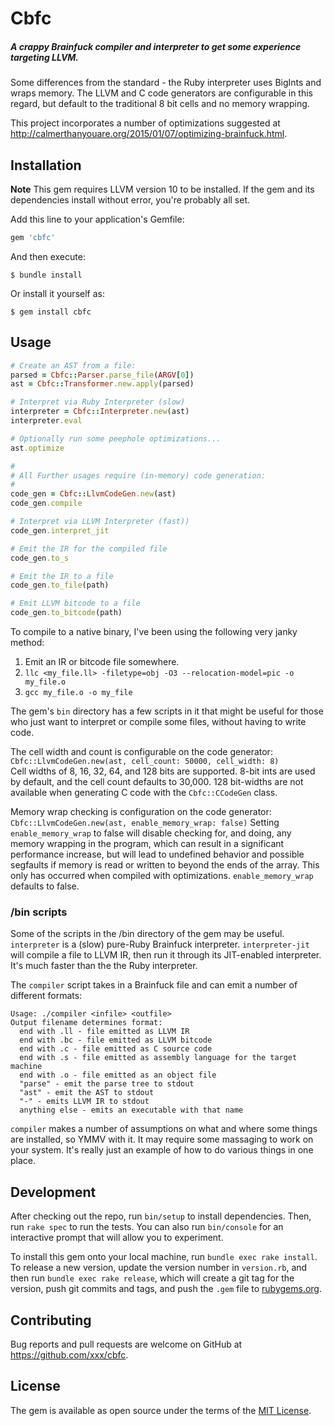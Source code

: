 # Cbfc

##### A crappy Brainfuck compiler and interpreter to get some experience targeting LLVM.

Some differences from the standard - the Ruby interpreter uses BigInts and wraps memory.
The LLVM and C code generators are configurable in this regard, but default to the
traditional 8 bit cells and no memory wrapping.

This project incorporates a number of optimizations suggested at
http://calmerthanyouare.org/2015/01/07/optimizing-brainfuck.html. 

## Installation

**Note** This gem requires LLVM version 10 to be installed. If the gem and its dependencies
install without error, you're probably all set.

Add this line to your application's Gemfile:

```ruby
gem 'cbfc'
```

And then execute:

    $ bundle install

Or install it yourself as:

    $ gem install cbfc

## Usage

```ruby
# Create an AST from a file:
parsed = Cbfc::Parser.parse_file(ARGV[0])
ast = Cbfc::Transformer.new.apply(parsed)

# Interpret via Ruby Interpreter (slow)
interpreter = Cbfc::Interpreter.new(ast)
interpreter.eval

# Optionally run some peephole optimizations...
ast.optimize

#
# All Further usages require (in-memory) code generation:
#
code_gen = Cbfc::LlvmCodeGen.new(ast)
code_gen.compile

# Interpret via LLVM Interpreter (fast))
code_gen.interpret_jit

# Emit the IR for the compiled file
code_gen.to_s

# Emit the IR to a file
code_gen.to_file(path)

# Emit LLVM bitcode to a file
code_gen.to_bitcode(path)
```

To compile to a native binary, I've been using the following very janky method:

1. Emit an IR or bitcode file somewhere.
1. `llc <my_file.ll> -filetype=obj -O3 --relocation-model=pic -o my_file.o`
1. `gcc my_file.o -o my_file`

The gem's `bin` directory has a few scripts in it that might be useful for those who
just want to interpret or compile some files, without having to write code.

The cell width and count is configurable on the code generator:  
`Cbfc::LlvmCodeGen.new(ast, cell_count: 50000, cell_width: 8)`  
Cell widths of 8, 16, 32, 64, and 128 bits are supported. 8-bit ints are used by default,
and the cell count defaults to 30,000. 128 bit-widths are not available when generating
C code with the `Cbfc::CCodeGen` class. 

Memory wrap checking is configuration on the code generator:
`Cbfc::LlvmCodeGen.new(ast, enable_memory_wrap: false)`
Setting `enable_memory_wrap` to false will disable checking for, and doing, any memory
wrapping in the program, which can result in a significant performance increase, but
will lead to undefined behavior and possible segfaults if memory is read or written
to beyond the ends of the array. This only has occurred when compiled with optimizations.
`enable_memory_wrap` defaults to false.   

### /bin scripts

Some of the scripts in the /bin directory of the gem may be useful. `interpreter` is
a (slow) pure-Ruby Brainfuck interpreter. `interpreter-jit` will compile a file to
LLVM IR, then run it through its JIT-enabled interpreter. It's much faster than the
the Ruby interpreter.

The `compiler` script takes in a Brainfuck file and can emit a number of different formats:
```
Usage: ./compiler <infile> <outfile>
Output filename determines format:
  end with .ll - file emitted as LLVM IR
  end with .bc - file emitted as LLVM bitcode
  end with .c - file emitted as C source code
  end with .s - file emitted as assembly language for the target machine
  end with .o - file emitted as an object file
  "parse" - emit the parse tree to stdout
  "ast" - emit the AST to stdout
  "-" - emits LLVM IR to stdout
  anything else - emits an executable with that name
```
`compiler` makes a number of assumptions on what and where some things are installed,
so YMMV with it. It may require some massaging to work on your system. It's really just
an example of how to do various things in one place.

## Development

After checking out the repo, run `bin/setup` to install dependencies.
Then, run `rake spec` to run the tests. You can also run `bin/console`
for an interactive prompt that will allow you to experiment.

To install this gem onto your local machine, run `bundle exec rake install`.
To release a new version, update the version number in `version.rb`, and
then run `bundle exec rake release`, which will create a git tag for the version,
push git commits and tags, and push the `.gem` file to [rubygems.org](https://rubygems.org).

## Contributing

Bug reports and pull requests are welcome on GitHub at https://github.com/xxx/cbfc.


## License

The gem is available as open source under the terms of the [MIT License](https://opensource.org/licenses/MIT).
